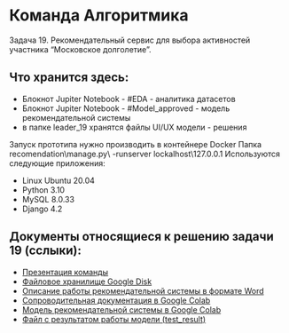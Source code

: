# Команда Алгоритмика
Задача 19. Рекомендательный сервис для выбора активностей участника “Московское долголетие”.

## Что хранится здесь:
* Блокнот Jupiter Notebook - #EDA - аналитика датасетов
* Блокнот Jupiter Notebook - #Model_approved - модель рекомендательной системы
* в папке leader_19 хранятся файлы UI/UX модели - решения

Запуск прототипа нужно производить в контейнере Docker
Папка recomendation\manage.py\ -runserver lockalhost\127.0.0.1
Используются следующие приложения:
- Linux Ubuntu 20.04
- Python 3.10
- MySQL 8.0.33
- Django 4.2

## Документы относящиеся к решению задачи 19 (сслыки):
* [Презентация команды](https://docs.google.com/presentation/d/1qTCoBzU_WCnPSJPC0l-eH560b5l9X_kd/edit?usp=sharing&ouid=112422430492651344612&rtpof=true&sd=true)
* [Файловое хранилище Google Disk](https://drive.google.com/drive/folders/1ikY26bVlWOZOoOYL1t-Mu0T6zwFhe7n6?usp=sharing)
* [Описание работы рекомендательной системы в формате Word](https://docs.google.com/document/d/11fciZKX5DQxLc9BXQAI2LQMNfkMednjs/edit?usp=sharing&ouid=112422430492651344612&rtpof=true&sd=true)
* [Сопроводительная документация в Google Colab](https://colab.research.google.com/drive/1eJ6KYgZVOrcjpkGifB2EJDxWNeI5zedA?usp=sharing)
* [Модель рекомендательной системы в Google Colab](https://colab.research.google.com/drive/1nETfzsZO-1p65m2cR8RBBqnIX0ZB3HCe?usp=sharing)
* [Файл с результатом работы модели (test_result)](https://drive.google.com/file/d/1U10JL32hl-F_EiUAUfUJ1qQbgT8k0c5l/view?usp=sharing)
